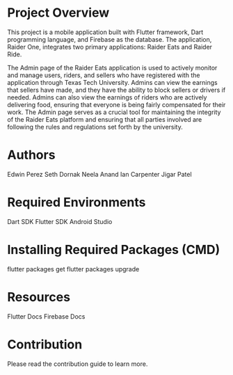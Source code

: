 # Project Overview



This project is a mobile application built with Flutter framework, Dart programming language, and Firebase as the database. The application, Raider One, integrates two primary applications: Raider Eats and Raider Ride.

The Admin page of the Raider Eats application is used to actively monitor and manage users, riders, and sellers who have registered with the application through Texas Tech University. Admins can view the earnings that sellers have made, and they have the ability to block sellers or drivers if needed. 
 Admins can also view the earnings of riders who are actively delivering food, ensuring that everyone is being fairly compensated for their work. The Admin page serves as a crucial tool for maintaining the integrity of the Raider Eats platform and ensuring that all parties involved are following the rules and regulations set forth by the university.
# Authors

Edwin Perez
Seth Dornak
Neela Anand
Ian Carpenter
Jigar Patel

# Required Environments
Dart SDK
Flutter SDK
Android Studio


# Installing Required Packages (CMD)
flutter packages get
flutter packages upgrade

# Resources
Flutter Docs
Firebase Docs

# Contribution
Please read the contribution guide to learn more.
